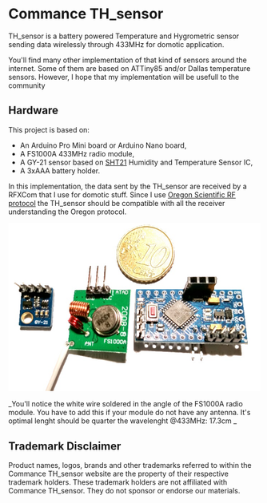 # Commance TH_sensor
TH_sensor is a battery powered Temperature and Hygrometric sensor sending data wirelessly through 433MHz for domotic application.

You'll find many other implementation of that kind of sensors around the internet. Some of them are based on ATTiny85 and/or Dallas temperature sensors. However, I hope that my implementation will be usefull to the community

## Hardware
This project is based on:
- An Arduino Pro Mini board or Arduino Nano board,
- A FS1000A 433MHz radio module,
- A GY-21 sensor based on [SHT21](https://www.sensirion.com/fileadmin/user_upload/customers/sensirion/Dokumente/Humidity_Sensors/Sensirion_Humidity_Sensors_SHT21_Datasheet_V4.pdf) Humidity and Temperature Sensor IC,
- A 3xAAA battery holder.

In this implementation, the data sent by the TH_sensor are received by a RFXCom that I use for domotic stuff. Since I use [Oregon Scientific RF protocol](http://wmrx00.sourceforge.net/Arduino/OregonScientific-RF-Protocols.pdf) the TH_sensor should be compatible with all the receiver understanding the Oregon protocol.

![Hardware involved](/images/photo_hardware1.jpg)

_You'll notice the white wire soldered in the angle of the FS1000A radio module. You have to add this if your module do not have any antenna. It's optimal lenght should be quarter the wavelenght @433MHz: 17.3cm _

## Trademark Disclaimer

Product names, logos, brands and other trademarks referred to within the Commance TH_sensor website are the property of their respective trademark holders. These trademark holders are not affiliated with Commance TH_sensor. They do not sponsor or endorse our materials.

